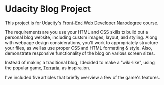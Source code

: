 ﻿# Udacity Blog Project

This project is for Udacity's [Front-End Web Developer Nanodegree](https://www.udacity.com/course/front-end-web-developer-nanodegree--nd0011) course.

The requirements are you use your HTML and CSS skills to build out a personal blog website, including custom images, layout, and styling. Along with webpage design considerations, you'll work to appropriately structure your files, as well as use proper CSS and HTML formatting & style. Also, demonstrate responsive functionality of the blog on various screen sizes.

Instead of making a traditional blog, I decided to make a "wiki-like", using the popular game, [Terraria](https://terraria.wiki.gg/wiki/Terraria_Wiki), as inspiration.

I've included five articles that briefly overview a few of the game's features.

